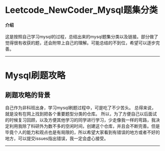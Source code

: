 # Leetcode_NewCoder_Mysql题集分类

#### 介绍
这是按照自己学习mysql的过程，总结出来的mysql题集分类以及链接。部分做了觉得很有收获的题，还会附带上自己的理解。可能总结的不到位，希望可以逐步完善。

*************************************************************************************************************************************

# Mysql刷题攻略
## 刷题攻略的背景
自己作为非科班出身，学习mysql刷题过程中，可是吃了不少苦头。
总得来说，就是没有在网上找到把各个重要题型分类的仓库。
所以，为了方便自己以后面试的时候复习回顾，以及方便其他学习的同学进行学习，少走像我一样的弯路，我决定利用我除了科研外为数不多的空闲时间，创建这个仓库，并且会不断完善。但是毕竟个人的能力和观点也是有局限的，所以希望大家看到有错误的地方或者不好的地方，可以提交issues指出错误，我一定会虚心接受。

*****************************************************************************************************


